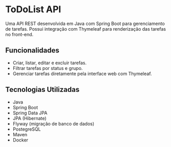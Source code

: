 # ToDoList API

Uma API REST desenvolvida em Java com Spring Boot para gerenciamento de tarefas. Possui integração com Thymeleaf para renderização das tarefas no front-end.

## Funcionalidades
- Criar, listar, editar e excluir tarefas.
- Filtrar tarefas por status e grupo.
- Gerenciar tarefas diretamente pela interface web com Thymeleaf.

## Tecnologias Utilizadas
- Java
- Spring Boot
- Spring Data JPA
- JPA (Hibernate)
- Flyway (migração de banco de dados)
- PostegreSQL
- Maven
- Docker
